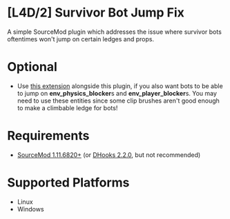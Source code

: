 # [L4D/2] Survivor Bot Jump Fix
A simple SourceMod plugin which addresses the issue where survivor bots oftentimes won't jump on certain ledges and props.

# Optional
- Use [this extension](https://github.com/jchellah/survivor_bot_blockers_fix) alongside this plugin, if you also want bots to be able to jump on **env_physics_blocker**s and **env_player_blocker**s. You may need to use these entities since some clip brushes aren't good enough to make a climbable ledge for bots!

# Requirements
- [SourceMod 1.11.6820+](https://www.sourcemod.net/downloads.php?branch=dev) (or [DHooks 2.2.0](https://github.com/peace-maker/DHooks2), but not recommended)

# Supported Platforms
- Linux
- Windows
